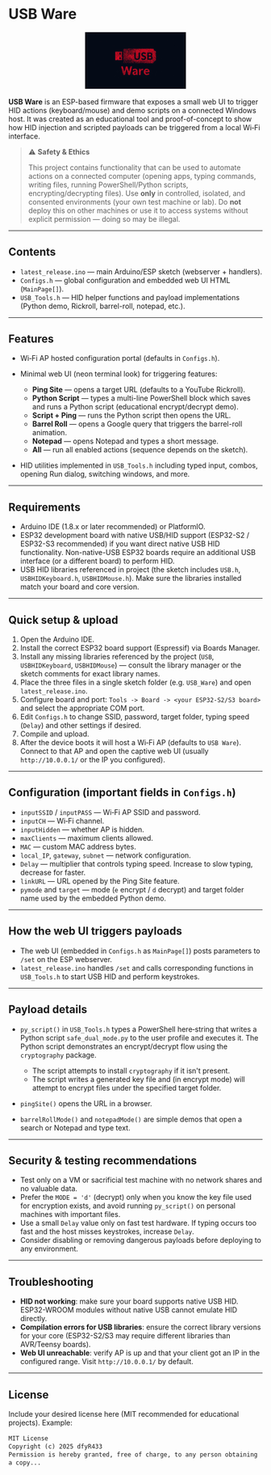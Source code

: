 # USB Ware

<p align="center">
  <img src="logo.jpg" alt="USB Ware Logo" width="200"/>
</p>

**USB Ware** is an ESP-based firmware that exposes a small web UI to trigger HID actions (keyboard/mouse) and demo scripts on a connected Windows host. It was created as an educational tool and proof-of-concept to show how HID injection and scripted payloads can be triggered from a local Wi‑Fi interface.

> ⚠️ **Safety & Ethics**
>
> This project contains functionality that can be used to automate actions on a connected computer (opening apps, typing commands, writing files, running PowerShell/Python scripts, encrypting/decrypting files). Use **only** in controlled, isolated, and consented environments (your own test machine or lab). Do **not** deploy this on other machines or use it to access systems without explicit permission — doing so may be illegal.

---

## Contents

* `latest_release.ino` — main Arduino/ESP sketch (webserver + handlers).
* `Configs.h` — global configuration and embedded web UI HTML (`MainPage[]`).
* `USB_Tools.h` — HID helper functions and payload implementations (Python demo, Rickroll, barrel-roll, notepad, etc.).

---

## Features

* Wi‑Fi AP hosted configuration portal (defaults in `Configs.h`).
* Minimal web UI (neon terminal look) for triggering features:

  * **Ping Site** — opens a target URL (defaults to a YouTube Rickroll).
  * **Python Script** — types a multi-line PowerShell block which saves and runs a Python script (educational encrypt/decrypt demo).
  * **Script + Ping** — runs the Python script then opens the URL.
  * **Barrel Roll** — opens a Google query that triggers the barrel-roll animation.
  * **Notepad** — opens Notepad and types a short message.
  * **All** — run all enabled actions (sequence depends on the sketch).
* HID utilities implemented in `USB_Tools.h` including typed input, combos, opening Run dialog, switching windows, and more.

---

## Requirements

* Arduino IDE (1.8.x or later recommended) or PlatformIO.
* ESP32 development board with native USB/HID support (ESP32-S2 / ESP32-S3 recommended) if you want direct native USB HID functionality. Non-native-USB ESP32 boards require an additional USB interface (or a different board) to perform HID.
* USB HID libraries referenced in project (the sketch includes `USB.h`, `USBHIDKeyboard.h`, `USBHIDMouse.h`). Make sure the libraries installed match your board and core version.

---

## Quick setup & upload

1. Open the Arduino IDE.
2. Install the correct ESP32 board support (Espressif) via Boards Manager.
3. Install any missing libraries referenced by the project (`USB`, `USBHIDKeyboard`, `USBHIDMouse`) — consult the library manager or the sketch comments for exact library names.
4. Place the three files in a single sketch folder (e.g. `USB_Ware`) and open `latest_release.ino`.
5. Configure board and port: `Tools -> Board -> <your ESP32-S2/S3 board>` and select the appropriate COM port.
6. Edit `Configs.h` to change SSID, password, target folder, typing speed (`Delay`) and other settings if desired.
7. Compile and upload.
8. After the device boots it will host a Wi‑Fi AP (defaults to `USB Ware`). Connect to that AP and open the captive web UI (usually `http://10.0.0.1/` or the IP you configured).

---

## Configuration (important fields in `Configs.h`)

* `inputSSID` / `inputPASS` — Wi‑Fi AP SSID and password.
* `inputCH` — Wi‑Fi channel.
* `inputHidden` — whether AP is hidden.
* `maxClients` — maximum clients allowed.
* `MAC` — custom MAC address bytes.
* `local_IP`, `gateway`, `subnet` — network configuration.
* `Delay` — multiplier that controls typing speed. Increase to slow typing, decrease for faster.
* `linkURL` — URL opened by the Ping Site feature.
* `pymode` and `target` — mode (`e` encrypt / `d` decrypt) and target folder name used by the embedded Python demo.

---

## How the web UI triggers payloads

* The web UI (embedded in `Configs.h` as `MainPage[]`) posts parameters to `/set` on the ESP webserver.
* `latest_release.ino` handles `/set` and calls corresponding functions in `USB_Tools.h` to start USB HID and perform keystrokes.

---

## Payload details

* `py_script()` in `USB_Tools.h` types a PowerShell here‑string that writes a Python script `safe_dual_mode.py` to the user profile and executes it. The Python script demonstrates an encrypt/decrypt flow using the `cryptography` package.

  * The script attempts to install `cryptography` if it isn't present.
  * The script writes a generated key file and (in encrypt mode) will attempt to encrypt files under the specified target folder.
* `pingSite()` opens the URL in a browser.
* `barrelRollMode()` and `notepadMode()` are simple demos that open a search or Notepad and type text.

---

## Security & testing recommendations

* Test only on a VM or sacrificial test machine with no network shares and no valuable data.
* Prefer the `MODE = 'd'` (decrypt) only when you know the key file used for encryption exists, and avoid running `py_script()` on personal machines with important files.
* Use a small `Delay` value only on fast test hardware. If typing occurs too fast and the host misses keystrokes, increase `Delay`.
* Consider disabling or removing dangerous payloads before deploying to any environment.

---

## Troubleshooting

* **HID not working**: make sure your board supports native USB HID. ESP32-WROOM modules without native USB cannot emulate HID directly.
* **Compilation errors for USB libraries**: ensure the correct library versions for your core (ESP32-S2/S3 may require different libraries than AVR/Teensy boards).
* **Web UI unreachable**: verify AP is up and that your client got an IP in the configured range. Visit `http://10.0.0.1/` by default.

---

## License

Include your desired license here (MIT recommended for educational projects). Example:

```
MIT License
Copyright (c) 2025 dfyR433
Permission is hereby granted, free of charge, to any person obtaining a copy...
```
